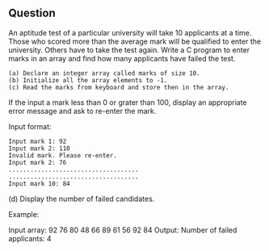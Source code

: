 
## Question

An aptitude test of a particular university will take 10 applicants at a time. Those who scored more than the average mark will be qualified to enter the university. Others have to take the test again. Write a C program to enter marks in an array and find how many applicants have failed the test.

    (a) Declare an integer array called marks of size 10.
    (b) Initialize all the array elements to -1.
    (c) Read the marks from keyboard and store then in the array.

If the input a mark less than 0 or grater than 100, display an appropriate error message and ask to re-enter the mark.

Input format:

```
Input mark 1: 92
Input mark 2: 110
Invalid mark. Please re-enter.
Input mark 2: 76
....................................
....................................
Input mark 10: 84
```

(d) Display the number of failed candidates.

Example:

Input array:
92 76 80 48 66 89 61 56 92 84
Output:
Number of failed applicants: 4